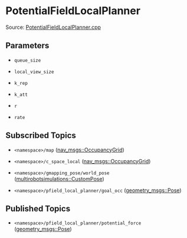 # PotentialFieldLocalPlanner

Source: [PotentialFieldLocalPlanner.cpp](../../src/multirobotexploration/source/navigation/PotentialFieldLocalPlanner.cpp)

## Parameters

* ```queue_size```

* ```local_view_size```

* ```k_rep```

* ```k_att```

* ```r```

* ```rate```

## Subscribed Topics

* ```<namespace>/map``` ([nav_msgs::OccupancyGrid](https://docs.ros.org/en/api/nav_msgs/html/msg/OccupancyGrid.html))


* ```<namespace>/c_space_local``` ([nav_msgs::OccupancyGrid](https://docs.ros.org/en/api/nav_msgs/html/msg/OccupancyGrid.html))

* ```<namespace>/gmapping_pose/world_pose``` ([multirobotsimulations::CustomPose](../../src/multirobotsimulations/msg/CustomPose.msg))

* ```<namespace>/pfield_local_planner/goal_occ``` ([geometry_msgs::Pose](https://docs.ros.org/en/api/geometry_msgs/html/msg/Pose.html))
  
## Published Topics

* ```<namespace>/pfield_local_planner/potential_force``` ([geometry_msgs::Pose](https://docs.ros.org/en/api/geometry_msgs/html/msg/Pose.html))

<!-- ## Published Transforms

* ```odom``` -->
